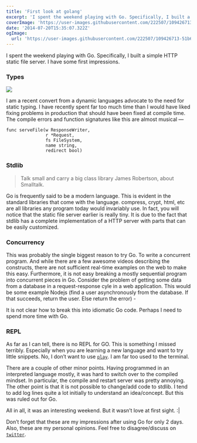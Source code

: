 ```yaml
---
title: 'First look at golang'
excerpt: 'I spent the weekend playing with Go. Specifically, I built a simple HTTP static file server. I have some first impressions.'
coverImage: 'https://user-images.githubusercontent.com/222507/109426713-51b6a100-79ef-11eb-8a45-a528f9be945b.png'
date: '2014-07-20T15:35:07.322Z'
ogImage:
  url: 'https://user-images.githubusercontent.com/222507/109426713-51b6a100-79ef-11eb-8a45-a528f9be945b.png'
---
```


I spent the weekend playing with Go. Specifically, I built a simple HTTP static file server. I have some first impressions.

<script src="https://gist.github.com/caulagi/81decc6abc55c48ad1f8cd6c6026d430.js"></script>

### Types

![](https://user-images.githubusercontent.com/222507/109426660-11572300-79ef-11eb-8165-65899ed34d05.png)

I am a recent convert from a dynamic languages advocate to the need for static typing. I have recently spent far too much time than I would have liked fixing problems in production that should have been fixed at compile time. The compile errors and function signatures like this are almost musical —

```
func serveFile(w ResponseWriter,
               r *Request,
               fs FileSystem,
               name string,
               redirect bool)
```

### Stdlib

<blockquote class="flex flex-wrap flex-col bg-white text-gray-700 border-l-8 italic border-gray-400 px-4 py-3">
Talk small and carry a big class library
<span class="flex justify-end text-sm text-indigo-400 font-semibold pt-2">James Robertson, about Smalltalk.</span>
</blockquote>

Go is frequently said to be a modern language. This is evident in the standard libraries that come with the language. compress, crypt, html, etc are all libraries any program today would invariably use. In fact, you will notice that the static file server earlier is really tiny. It is due to the fact that stdlib has a complete implementation of a HTTP server with parts that can be easily customized.

### Concurrency

This was probably the single biggest reason to try Go. To write a concurrent program. And while there are a few awesome videos describing the constructs, there are not sufficient real-time examples on the web to make this easy. Furthermore, it is not easy breaking a mostly sequential program into concurrent pieces in Go. Consider the problem of getting some data from a database in a request-response cyle in a web application. This would be some example Nodejs (find a user asynchronously from the database. If that succeeds, return the user. Else return the error) -

<script src="https://gist.github.com/caulagi/1f6357bc52e2dee684e60465b23160e6.js"></script>

It is not clear how to break this into idiomatic Go code. Perhaps I need to spend more time with Go.

### REPL

As far as I can tell, there is no REPL for GO. This is something I missed terribly. Especially when you are learning a new language and want to try little snippets. No, I don’t want to use [`play`](http://play.golang.org/). I am far too used to the terminal.

There are a couple of other minor points. Having programmed in an interpreted language mostly, it was hard to switch over to the compiled mindset. In particular, the compile and restart server was pretty annoying. The other point is that it is not possible to change/add code to stdlib. I tend to add log lines quite a lot initially to understand an idea/concept. But this was ruled out for Go.

All in all, it was an interesting weekend. But it wasn’t love at first sight. :|

Don’t forget that these are my impressions after using Go for only 2 days. Also, these are my personal opinions. Feel free to disagree/discuss on [`twitter`](https://twitter.com/caulagi).
